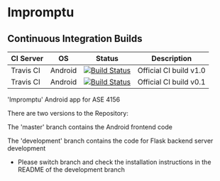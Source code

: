 # Impromptu

## Continuous Integration Builds

| CI Server | OS      | Status | Description |
| --------- | ------- | ------ | ----------- |
| Travis CI   | Android   | [![Build Status](https://travis-ci.org/tfmunat/Impromptu.svg?branch=master)](https://travis-ci.org/tfmunat/Impromptu) | Official CI build v1.0 |
| Travis CI | Android   | [![Build Status](https://travis-ci.com/tfmunat/Impromptu.svg?token=RAHeoyGh3tm2ZseyagpW&branch=master)](https://travis-ci.com/tfmunat/Impromptu) | Official CI build v0.1 |


'Impromptu' Android app for ASE 4156

There are two versions to the Repository:

The 'master' branch contains the Android frontend code

The 'development' branch contains the code for Flask backend server development
- Please switch branch and check the installation instructions in the README of the development branch
